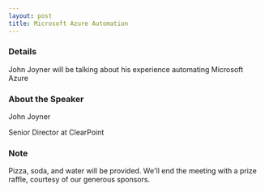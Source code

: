 ```yaml
---
layout: post
title: Microsoft Azure Automation
---
```


### Details
John Joyner will be talking about his experience automating Microsoft Azure

### About the Speaker

John Joyner

Senior Director at ClearPoint
### Note
Pizza, soda, and water will be provided. We'll end the meeting with a prize raffle, courtesy of our generous sponsors.

